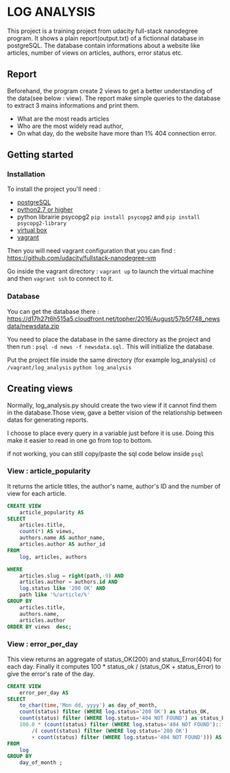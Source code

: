 # LOG ANALYSIS

This project is a training project from udacity full-stack nanodegree program. 
It shows a plain report(output.txt) of a fictionnal database in postgreSQL. 
The database contain informations about a website like articles, number of views on articles, authors, error status etc.

## Report 

Beforehand, the program create 2 views to get a better understanding of the data(see below : view). The report make simple queries to the database to extract 3 mains informations and print them.

- What are the most reads articles
- Who are the most widely read author,
- On what day, do the website have more than 1% 404 connection error.

## Getting started

### Installation 
To install the project you'll need :
* [postgreSQL](https://www.postgresql.org/download/)
* [python2.7 or higher](https://www.python.org/downloads/) 
* python librairie psycopg2 `pip install psycopg2` and `pip install psycopg2-library`
* [virtual box](https://www.virtualbox.org/wiki/Download_Old_Builds_5_1)
* [vagrant](https://www.vagrantup.com/downloads.html)

Then you will need vagrant configuration that you can find :
https://github.com/udacity/fullstack-nanodegree-vm

Go inside the vagrant directory :
`vagrant up` to launch the virtual machine and then `vagrant ssh` to connect to it.


### Database

You can get the database there :
https://d17h27t6h515a5.cloudfront.net/topher/2016/August/57b5f748_newsdata/newsdata.zip

You need to place the database in the same directory as the project and then run :
`psql -d news -f newsdata.sql.` This will initialize the database.

Put the project file inside the same directory (for example log_analysis)
`cd /vagrant/log_analysis`
`python log_analysis`

## Creating views

Normally, log_analysis.py should create the two view if it cannot find them in the database.Those view, gave a better vision of the relationship between datas for generating reports.

I choose to place every query in a variable just before it is use. Doing this make it easier to read in one go from top to bottom.

if not working, you can still copy/paste the sql code below inside `psql`

### View : article_popularity

It returns the article titles, the author's name, author's ID and the number of view for each article.

```SQL 
CREATE VIEW 
    article_popularity AS
SELECT 
    articles.title,
    count(*) AS views,  
    authors.name AS author_name,
    articles.author AS author_id
FROM 
    log, articles, authors 

WHERE   
    articles.slug = right(path,-9) AND
    articles.author = authors.id AND
    log.status like '200 OK' AND 
    path like '%/article/%' 
GROUP BY 
    articles.title, 
    authors.name, 
    articles.author
ORDER BY views  desc;
```

### View : error_per_day

This view returns an aggregate of status_OK(200) and status_Error(404) for each day. 
Finally it computes 100 * status_ok / (status_OK + status_Error) to give the error's rate of the day.

```SQL
CREATE VIEW 
    error_per_day AS
SELECT
    to_char(time,'Mon dd, yyyy') as day_of_month,
    count(status) filter (WHERE log.status='200 OK') as status_OK,
    count(status) filter (WHERE log.status='404 NOT FOUND') as status_Error,
    100.0 * (count(status) filter (WHERE log.status='404 NOT FOUND')::float
        /( count(status) filter (WHERE log.status='200 OK') 
        + count(status) filter (WHERE log.status='404 NOT FOUND'))) AS error_rate
FROM 
    log
GROUP BY 
    day_of_month ;
```
